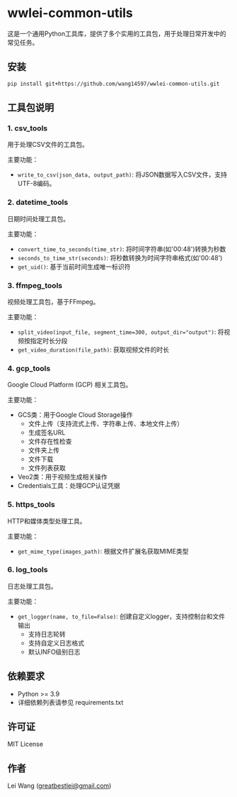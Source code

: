 # wwlei-common-utils

这是一个通用Python工具库，提供了多个实用的工具包，用于处理日常开发中的常见任务。

## 安装

```bash
pip install git+https://github.com/wang14597/wwlei-common-utils.git
```

## 工具包说明

### 1. csv_tools
用于处理CSV文件的工具包。

主要功能：
- `write_to_csv(json_data, output_path)`: 将JSON数据写入CSV文件，支持UTF-8编码。

### 2. datetime_tools
日期时间处理工具包。

主要功能：
- `convert_time_to_seconds(time_str)`: 将时间字符串(如'00:48')转换为秒数
- `seconds_to_time_str(seconds)`: 将秒数转换为时间字符串格式(如'00:48')
- `get_uid()`: 基于当前时间生成唯一标识符

### 3. ffmpeg_tools
视频处理工具包，基于FFmpeg。

主要功能：
- `split_video(input_file, segment_time=300, output_dir="output")`: 将视频按指定时长分段
- `get_video_duration(file_path)`: 获取视频文件的时长

### 4. gcp_tools
Google Cloud Platform (GCP) 相关工具包。

主要功能：
- GCS类：用于Google Cloud Storage操作
  - 文件上传（支持流式上传、字符串上传、本地文件上传）
  - 生成签名URL
  - 文件存在性检查
  - 文件夹上传
  - 文件下载
  - 文件列表获取
- Veo2类：用于视频生成相关操作
- Credentials工具：处理GCP认证凭据

### 5. https_tools
HTTP和媒体类型处理工具。

主要功能：
- `get_mime_type(images_path)`: 根据文件扩展名获取MIME类型

### 6. log_tools
日志处理工具包。

主要功能：
- `get_logger(name, to_file=False)`: 创建自定义logger，支持控制台和文件输出
  - 支持日志轮转
  - 支持自定义日志格式
  - 默认INFO级别日志

## 依赖要求

- Python >= 3.9
- 详细依赖列表请参见 requirements.txt

## 许可证

MIT License

## 作者

Lei Wang (greatbestlei@gmail.com) 